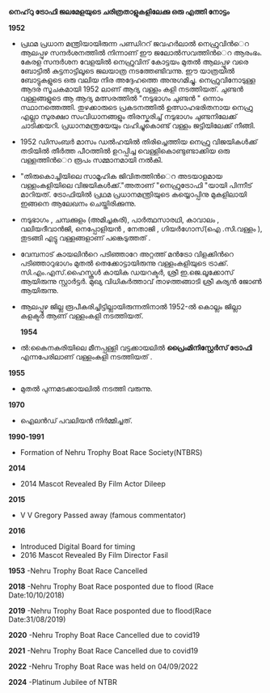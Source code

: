   **നെഹ്‌റു ട്രോഫി ജലമേളയുടെ ചരിത്രതാളുകളിലേക്കു ഒരു എത്തി നോട്ടം**

**1952** 
- പ്രഥമ പ്രധാന മന്ത്രിയായിരുന്ന പണ്ഡിററ് ജവഹര്‍ലാല്‍ നെഹ്രുവിന്‍െറ ആലപ്പുഴ സന്ദര്‍ശനത്തില്‍ നിന്നാണ് ഈ ജലോല്‍സവത്തിന്‍െറ ആരംഭം. കേരള സന്ദര്‍ശന വേളയില്‍ നെഹ്രുവിന് കോട്ടയം മുതല്‍ ആലപ്പുഴ വരെ ബോട്ടില്‍ കുട്ടനാട്ടിലൂടെ ജലയാത്ര നടത്തേണ്ടിവന്നു. ഈ യാത്രയില്‍ ബോട്ടുകളുടെ ഒരു വലിയ നിര അദ്ദേഹത്തെ അനുഗമിച്ചു. നെഹ്രുവിനോടുള്ള ആദര സൂചകമായി 1952 ലാണ് ആദ്യ വള്ളം കളി നടത്തിയത്. ചുണ്ടന്‍ വള്ളങ്ങളുടെ ആ ആദ്യ മത്സരത്തില്‍ "നടുഭാഗം ചുണ്ടന്‍ " ഒന്നാം സ്ഥാനത്തെത്തി. തുഴക്കാരുടെ പ്രകടനത്തില്‍ ഉത്സാഹഭരിതനായ നെഹ്രു എല്ലാ സുരക്ഷാ സംവിധാനങ്ങളും തിരസ്കരിച്ച് നടുഭാഗം ചുണ്ടനിലേക്ക് ചാടിക്കയറി. പ്രധാനമന്ത്രയേയും വഹിച്ചുകൊണ്ട് വള്ളം ജട്ടിയിലേക്ക് നീങ്ങി.
- 1952 ഡിസംബര്‍ മാസം ഡല്‍ഹയില്‍ തിരിച്ചെത്തിയ നെഹ്രു വിജയികള്‍ക്ക് തടിയില്‍ തീര്‍ത്ത പീഠത്തില്‍ ഉറപ്പിച്ച വെള്ളികൊണ്ടുണ്ടാക്കിയ ഒരു വള്ളത്തിന്‍െറ രൂപം സമ്മാനമായി നല്‍കി.
- "തിരുകൊച്ചിയിലെ സാമൂഹിക ജിവിതത്തിന്‍െറ അടയാളമായ വള്ളംകളിയിലെ വിജയികള്‍ക്ക്."അതാണ് "നെഹ്രുട്രോഫി "യായി പിന്നീട് മാറിയത്. ട്രോഫിയില്‍ പ്രഥമ പ്രധാനമന്ത്രിയുടെ കയ്യൊപ്പിനു മുകളിലായി ഇങ്ങനെ ആലേഖനം ചെയ്തിരിക്കുന്നു.
- നടുഭാഗം , ചമ്പക്കുളം (അമിച്ചകരി), പാര്‍ത്ഥസാരഥി, കാവാലം , വലിയദീവാന്‍ജി, നെപ്പോളിയന്‍ , നേതാജി , ഗിയര്‍ഗോസ്(ഐ .സി.വള്ളം ), തുടങ്ങി എട്ടു വള്ളങ്ങളാണ് പങ്കെടുത്തത് .
- വേമ്പനാട് കായലിന്‍റെ പടിഞ്ഞാറേ അറ്റത്ത്‌ മന്‍ട്രോ വിളക്കിന്‍റെ പടിഞ്ഞാറുഭാഗം മുതല്‍ തെക്കോട്ടായിരുന്നു വള്ളംകളിയുടെ ട്രാക്ക്‌. സി.എം.എസ്.ഹൈസ്കൂള്‍ കായിക ഡയറക്ടര്‍, ശ്രീ ഇ.ജെ.ലൂക്കോസ് ആയിരുന്നു സ്റ്റാര്‍ട്ടര്‍. മുഖ്യ വിധികര്‍ത്താവ് താഴത്തങ്ങാടി ശ്രീ കുര്യന്‍ ജോണ്‍ ആയിരുന്നു.
- ആലപ്പുഴ ജില്ല രൂപീകരിച്ചിട്ടില്ലായിരുന്നതിനാല്‍ 1952-ല്‍ കൊല്ലം ജില്ലാ കളക്ടര്‍ ആണ് വള്ളംകളി നടത്തിയത്.
 
  **1954**
- ല്‍:കൈനകരിയിലെ മീനപ്പള്ളി വട്ടക്കായലില്‍ **പ്രൈംമിനിസ്റ്റേര്‍സ് ട്രോഫി** എന്നപേരിലാണ് വള്ളംകളി നടത്തിയത്‌ .
 
 **1955**
  - മുതല്‍ പുന്നമടക്കായലില്‍ നടത്തി വരുന്നു.
    
 **1970**
-  ഐലന്‍ഡ് പവലിയന്‍ നിര്‍മ്മിച്ചത്‌.

  **1990-1991**
  - Formation of  Nehru Trophy Boat Race Society(NTBRS)

 **2014**
 - 2014 Mascot Revealed By Film Actor  Dileep

  **2015**
  - V V Gregory Passed away (famous commentator)

**2016**
- Introduced Digital Board for timing
- 2016 Mascot Revealed By Film Director Fasil

 **1953** -Nehru Trophy Boat Race Cancelled 
 
 **2018** -Nehru Trophy Boat Race posponted due to flood (Race Date:10/10/2018)
 
 **2019** -Nehru Trophy Boat Race posponted due to flood(Race Date:31/08/2019)
 
 **2020** -Nehru Trophy Boat Race Cancelled due to covid19
 
 **2021** -Nehru Trophy Boat Race Cancelled due to covid19

 **2022** -Nehru Trophy Boat Race was held on 04/09/2022

 **2024** -Platinum Jubilee of NTBR


       
  
